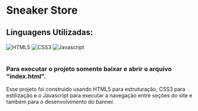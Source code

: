 # Sneaker Store

## Linguagens Utilizadas:

<div style="display: inline_block">
  <img align="center" alt="HTML5" src="https://img.shields.io/badge/HTML5-E34F26?style=for-the-badge&logo=html5&logoColor=white" />
  <img align="center" alt="CSS3" src="https://img.shields.io/badge/CSS3-1572B6?style=for-the-badge&logo=css3&logoColor=white" />
  <img align="center" alt="Javascript" src="https://img.shields.io/badge/JavaScript-323330?style=for-the-badge&logo=javascript&logoColor=F7DF1E" />
</div></br>

### Para executar o projeto somente baixar e abrir o arquivo "index.html".

Esse projeto foi construido usando HTML5 para estruturação, CSS3 para estilização e o Javascript para executar a navegação entre seções do site e também para o desenvolvimento do banner.
